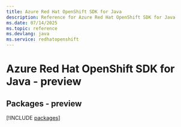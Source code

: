 ```yaml
---
title: Azure Red Hat OpenShift SDK for Java
description: Reference for Azure Red Hat OpenShift SDK for Java
ms.date: 07/14/2025
ms.topic: reference
ms.devlang: java
ms.service: redhatopenshift
---
```

# Azure Red Hat OpenShift SDK for Java - preview
## Packages - preview
[!INCLUDE [packages](red-hat-openshift-index.md)]
